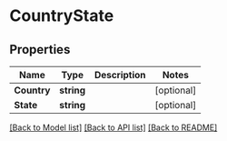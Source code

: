 # CountryState

## Properties

Name | Type | Description | Notes
------------ | ------------- | ------------- | -------------
**Country** | **string** |  | [optional] 
**State** | **string** |  | [optional] 

[[Back to Model list]](../README.md#documentation-for-models) [[Back to API list]](../README.md#documentation-for-api-endpoints) [[Back to README]](../README.md)


